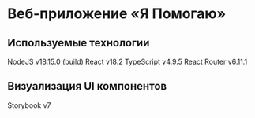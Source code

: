 # Веб-приложение «Я Помогаю»

## Используемые технологии

NodeJS v18.15.0 (build)
React v18.2
TypeScript v4.9.5
React Router v6.11.1

## Визуализация UI компонентов

Storybook v7
